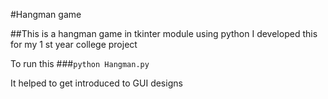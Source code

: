 #Hangman game

##This is a hangman game in tkinter module using python
I developed this for my 1 st year college project

To run this
###`python Hangman.py`

It helped to get introduced to GUI designs
